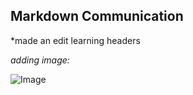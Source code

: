 ## Markdown Communication

*made an edit
learning headers

*adding image:*

![Image](https://octodex.github.com/images/yaktocat.png)
